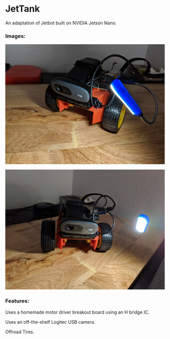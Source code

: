 # JetTank
An adaptation of Jetbot built on NVIDIA Jetson Nano.

### Images:

![jetTank](https://github.com/estods3/JetTank/blob/master/documentation/IMG_20191010_211854.jpg)

![jetTank2](https://github.com/estods3/JetTank/blob/master/documentation/IMG_20191010_211857.jpg)

### Features:

Uses a homemade motor driver breakout board using an H bridge IC.

Uses an off-the-shelf Logitec USB camera.

Offroad Tires.


